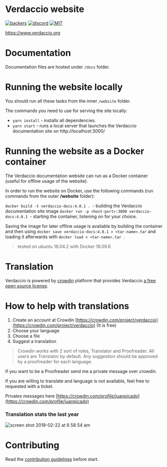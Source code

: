 # Verdaccio website

[![backers](https://opencollective.com/verdaccio/tiers/backer/badge.svg?label=Backer&color=brightgreen)](https://opencollective.com/verdaccio)
[![discord](https://img.shields.io/discord/388674437219745793.svg)](http://chat.verdaccio.org/)
[![MIT](https://img.shields.io/github/license/mashape/apistatus.svg)](./LICENSE)

https://www.verdaccio.org

# Documentation

Documentation files are hosted under `/docs` folder.

# Running the website locally
You should run all these tasks from the inner `/website` folder.

The commands you need to use for serving the site locally:
- `yarn install` - installs all dependencies.
- `yarn start` - runs a local server that launches the Verdaccio documentation site on http://localhost:3000/

# Running the website as a Docker container 

The Verdaccio documentation website can run as a Docker container
(useful for offline usage of the website).
 
 In order to run the website on Docker, use the following commands (run commands from the outer **/website** folder):

`docker build -t verdaccio-docs:4.0.1 . `- building the Verdaccio documentation site image
`docker run -p <host-port>:3000 verdaccio-docs:4.0.1 `- starting the container, listening on **<host-port>** for your choice.

Saving the image for later offline usage is available by building the container and then using `docker save verdaccio-docs:4.0.1 > <tar-name>.tar` and loading it afterwards with `docker load < <tar-name>.tar `.
> tested on ubuntu 18.04.2 with Docker 18.09.6

# Translation

Verdaccio is powered by [crowdin](https://crowdin.com/project/verdaccio) platform that provides Verdaccio [a free open source license](https://crowdin.com/page/open-source-project-setup-request).

# How to help with translations

1. Create an account at Crowdin [https://crowdin.com/project/verdaccio](https://crowdin.com/project/verdaccio) (It is free)
2. Choose your language
3. Choose a file
4. Suggest a translation

> Crowdin works with 2 sort of roles, Translator and Proofreader. All users are Translator by default. Any suggestion should be approved by a proofreader for each language.

If you want to be a Proofreader send me a private message over *crowdin*.

If you are willing to translate and language is not available, feel free to requested with a ticket.

Privates messages here [https://crowdin.com/profile/juanpicado](https://crowdin.com/profile/juanpicado)

### Translation stats the last year

![screen shot 2019-02-22 at 6 58 54 am](https://user-images.githubusercontent.com/558752/53222809-60835400-366f-11e9-9edb-f235b3e88c80.png)


# Contributing

Read the [contribution guidelines](./CONTRIBUTING.md) before start.
